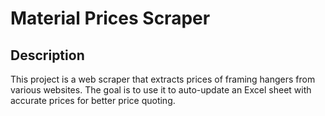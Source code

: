 # Material Prices Scraper

## Description

This project is a web scraper that extracts prices of framing hangers from various websites. The goal is to use it to auto-update an Excel sheet with accurate prices for better price quoting.
